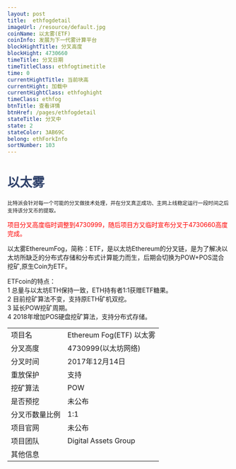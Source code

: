 ```yaml
---
layout: post
title:  ethfogdetail
imageUrl: /resource/default.jpg
coinName: 以太雾(ETF)
coinInfo: 发展为下一代雾计算平台
blockHightTitle: 分叉高度
blockHight: 4730660
timeTitle: 分叉日期
timeTitleClass: ethfogtimetitle
time: 0
currentHightTitle: 当前块高
currentHight: 加载中
currentHightClass: ethfoghight
timeClass: ethfog
btnTitle: 查看详情
btnHref: /pages/ethfogdetail
stateTitle: 分叉中
state: 2
stateColor: 3AB69C
belong: ethForkInfo
sortNumber: 103
---
```

<h1 style="color: #2F416A">以太雾</h1>
<small>比特派会针对每一个可能的分叉做技术处理，并在分叉真正成功、主网上线稳定运行一段时间之后支持该分叉币的提取。
</small>
<p style="color: red">项目分叉高度临时调整到4730999，随后项目方又临时宣布分叉于4730660高度完成。
</p>
<p>以太雾EthereumFog，简称：ETF，是以太坊Ethereum的分叉链，是为了解决以太坊所缺乏的分布式存储和分布式计算能力而生，后期会切换为POW+POS混合挖矿,原生Coin为ETF。
</p>
<p>ETFcoin的特点：<br>
1 总量与以太坊ETH保持一致，ETH持有者1:1获赠ETF糖果。<br>
2 目前挖矿算法不变，支持原ETH矿机双挖。<br>
3 延长POW挖矿周期。<br>
4 2018年增加POS硬盘挖矿算法，支持分布式存储。
</p>
<table class="center">
  <tbody>
    <tr>
        <td class="tablehalf">项目名</td>
        <td class="tablehalf">Ethereum Fog(ETF) 以太雾</td>
    </tr>
    <tr>
        <td>分叉高度</td>
        <td>4730999(以太坊网络)</td>
    </tr>
    <tr>
        <td>分叉时间</td>
        <td>2017年12月14日</td>
    </tr>
    <tr>
        <td>重放保护</td>
        <td>支持</td>
    </tr>
    <tr>
        <td>挖矿算法</td>
        <td>POW</td>
    </tr>
    <tr>
        <td>是否预挖</td>
        <td>未公布</td>
    </tr>
    <tr>
        <td>分叉币数量比例</td>
        <td>1:1</td>
    </tr>
    <tr>
        <td>项目官网</td>
        <td>未公布</td>
    </tr>
    <tr>
        <td>项目团队</td>
        <td>Digital Assets Group</td>
    </tr>
    <tr>
        <td>其他信息</td>
        <td></td>
    </tr>
  </tbody>
</table>